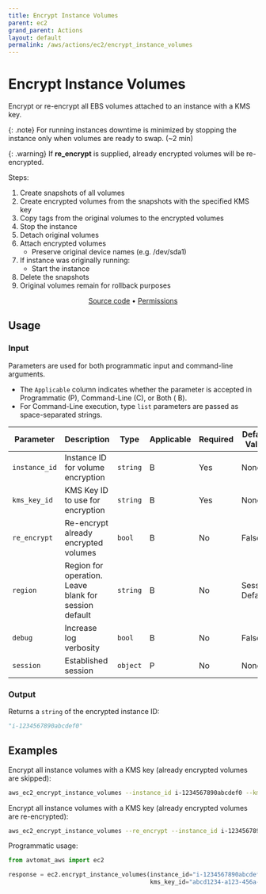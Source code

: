 ```yaml
---
title: Encrypt Instance Volumes
parent: ec2
grand_parent: Actions
layout: default
permalink: /aws/actions/ec2/encrypt_instance_volumes
---
```


# Encrypt Instance Volumes

Encrypt or re-encrypt all EBS volumes attached to an instance with a KMS key.<br/>

{: .note}
For running instances downtime is minimized by stopping the instance only when volumes are ready to swap. (~2 min)

{: .warning}
If <b>re_encrypt</b> is supplied, already encrypted volumes will be re-encrypted.

Steps:

1. Create snapshots of all volumes
2. Create encrypted volumes from the snapshots with the specified KMS key
3. Copy tags from the original volumes to the encrypted volumes
4. Stop the instance
5. Detach original volumes
6. Attach encrypted volumes
    - Preserve original device names (e.g. /dev/sda1)
7. If instance was originally running:
    - Start the instance
8. Delete the snapshots
9. Original volumes remain for rollback purposes

<p align="center">
   <a href="https://github.com/avtomat-hub/avtomat-aws/tree/main/avtomat_aws/ec2/encrypt_instance_volumes.py">Source code</a> •
   <a href="/aws/permissions/ec2/encrypt_instance_volumes">Permissions</a>
</p>

## Usage

### Input

Parameters are used for both programmatic input and command-line arguments.<br/>

- The `Applicable` column indicates whether the parameter is accepted in Programmatic (P), Command-Line (C), or Both (
  B).<br/>
- For Command-Line execution, type `list` parameters are passed as space-separated strings.

| Parameter     | Description                                           | Type     | Applicable | Required | Default Value   |
|---------------|-------------------------------------------------------|----------|------------|----------|-----------------|
| `instance_id` | Instance ID for volume encryption                     | `string` | B          | Yes      | None            |
| `kms_key_id`  | KMS Key ID to use for encryption                      | `string` | B          | Yes      | None            |
| `re_encrypt`  | Re-encrypt already encrypted volumes                  | `bool`   | B          | No       | False           |
| `region`      | Region for operation. Leave blank for session default | `string` | B          | No       | Session Default |
| `debug`       | Increase log verbosity                                | `bool`   | B          | No       | False           |
| `session`     | Established session                                   | `object` | P          | No       | None            |                           |

### Output

Returns a `string` of the encrypted instance ID:

```python
"i-1234567890abcdef0"
```

## Examples

Encrypt all instance volumes with a KMS key (already encrypted volumes are skipped):

```bash
aws_ec2_encrypt_instance_volumes --instance_id i-1234567890abcdef0 --kms_key_id abcd1234-a123-456a-a12b-a123b4cd56ef
```

Encrypt all instance volumes with a KMS key (already encrypted volumes are re-encrypted):

```bash
aws_ec2_encrypt_instance_volumes --re_encrypt --instance_id i-1234567890abcdef0 --kms_key_id abcd1234-a123-456a-a12b-a123b4cd56ef
```

Programmatic usage:

```python
from avtomat_aws import ec2

response = ec2.encrypt_instance_volumes(instance_id="i-1234567890abcdef0",
                                        kms_key_id="abcd1234-a123-456a-a12b-a123b4cd56ef")
```
